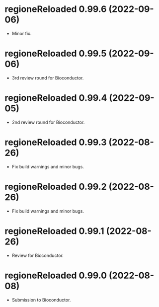 <!-- NEWS.md is maintained by https://cynkra.github.io/fledge, do not edit -->

# regioneReloaded 0.99.6 (2022-09-06)

- Minor fix.


# regioneReloaded 0.99.5 (2022-09-06)

- 3rd review round for Bioconductor.


# regioneReloaded 0.99.4 (2022-09-05)

- 2nd review round for Bioconductor.


# regioneReloaded 0.99.3 (2022-08-26)

- Fix build warnings and minor bugs.


# regioneReloaded 0.99.2 (2022-08-26)

- Fix build warnings and minor bugs.


# regioneReloaded 0.99.1 (2022-08-26)

- Review for Bioconductor.


# regioneReloaded 0.99.0 (2022-08-08)

- Submission to Bioconductor.


